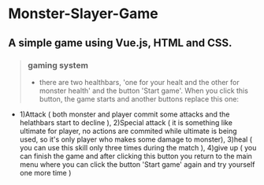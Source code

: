 # Monster-Slayer-Game
## A simple game using Vue.js, HTML and CSS.

> ### gaming system
> - there are two healthbars, 'one for your healt and the other for monster health' and the button 'Start game'. When you click this button, the game starts and another buttons replace this one:
- 1)Attack ( both monster and player commit some attacks and the helathbars start to decline ), 2)Special attack ( it is something like ultimate for player, no actions are commited while ultimate is being used, so it's only player who makes some damage to monster), 3)heal ( you can use this skill only three times during the match ), 4)give up ( you can finish the game and after clicking this button you return to the main menu where you can click the button 'Start game' again and try yourself one more time )

